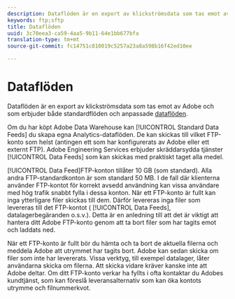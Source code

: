 ```yaml
---
description: Dataflöden är en export av klickströmsdata som tas emot av Adobe och som erbjuder både standardflöden och anpassade dataflöden.
keywords: ftp;sftp
title: Dataflöden
uuid: 3c70eea3-ca59-4aa5-9b11-64e1bb677bfa
translation-type: tm+mt
source-git-commit: fc14751c810019c5257a23a8a598b16f42ed10ee

---
```



# Dataflöden

Dataflöden är en export av klickströmsdata som tas emot av Adobe och som erbjuder både standardflöden och anpassade [dataflöden](/help/export/analytics-data-feed/data-feed-overview.md).

Om du har köpt Adobe Data Warehouse kan [!UICONTROL Standard Data Feeds] du skapa egna Analytics-dataflöden. De kan skickas till vilket FTP-konto som helst (antingen ett som har konfigurerats av Adobe eller ett externt FTP). Adobe Engineering Services erbjuder skräddarsydda tjänster [!UICONTROL Data Feeds] som kan skickas med praktiskt taget alla medel.

[!UICONTROL Data Feed]FTP-konton tillåter 10 GB (som standard). Alla andra FTP-standardkonton är som standard 50 MB. I de fall där klienterna använder FTP-kontot för korrekt avsedd användning kan vissa användare med hög trafik snabbt fylla i dessa konton. När ett FTP-konto är fullt kan inga ytterligare filer skickas till dem. Därför levereras inga filer som levereras till det FTP-kontot ( [!UICONTROL Data Feeds], datalagerbegäranden o.s.v.). Detta är en anledning till att det är viktigt att hantera ditt Adobe FTP-konto genom att ta bort filer som har tagits emot och laddats ned.

När ett FTP-konto är fullt bör du hämta och ta bort de aktuella filerna och meddela Adobe att utrymmet har tagits bort. Adobe kan sedan skicka om filer som inte har levererats. Vissa verktyg, till exempel datalager, låter användarna skicka om filerna. Att skicka vidare kräver kanske inte att Adobe deltar. Om ditt FTP-konto verkar ha fyllts i ofta kontaktar du Adobes kundtjänst, som kan föreslå leveransalternativ som kan öka kontots utrymme och filnummerkvot.
